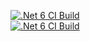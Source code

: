 [![.Net 6 CI Build](https://img.shields.io/badge/Code%20Coverage-86%25-success?style=flat)](https://github.com/NigarOrujova/CodeCoverageExample/actions/workflows/main.yml)
</br>
[![.Net 6 CI Build](https://github.com/NigarOrujova/CodeCoverageExample/actions/workflows/main.yml/badge.svg)](https://github.com/NigarOrujova/CodeCoverageExample/actions/workflows/main.yml)
</br>
